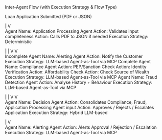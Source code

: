 Inter-Agent Flow (with Execution Strategy & Flow Type)

Loan Application Submitted (PDF or JSON)

|
V                  
Agent Name: Application Processing Agent
Action: Validates input completeness
Action: Calls PDF to JSON if needed
Execution Strategy: Deterministic

|							     |
V							    V                   
Incomplete
Agent Name: Alerting Agent
Action: Notify the Customer
Execution Strategy: LLM-based Agent-as-Tool via MCP
Complete
Agent Name: Compliance Agent
Action: PEP/Sanction Check
Action: Identity Verification
Action: Affordability Check
Action: Check Source of Wealth 
Execution Strategy: LLM-based Agent-as-Tool via MCP
Agent Name: Fraud Detection Agent
Action: Analyse History + Behaviour
Execution Strategy: LLM-based Agent-as-Tool via MCP

  |							|
 V						           V    
Agent Name: Decision Agent
Action: Consolidates Compliance, Fraud, Application Processing Agent input
Action: Approves / Rejects / Escalates Application
Execution Strategy: Hybrid LLM-based 

|
V     
Agent Name: Alerting Agent
Action: Alerts Approval / Rejection / Escalation
Execution Strategy: LLM-based Agent-as-Tool via MCP

